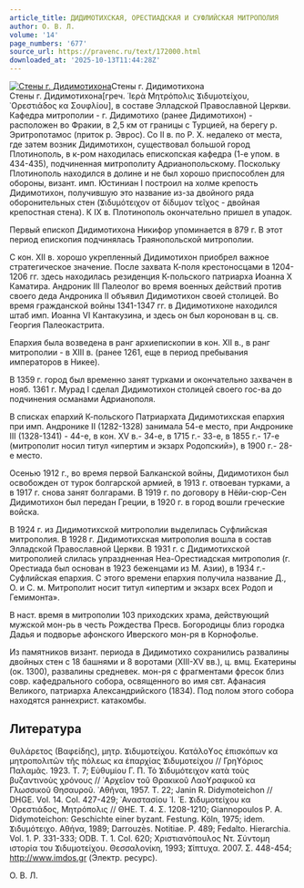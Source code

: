 ```yaml
---
article_title: ДИДИМОТИХСКАЯ, ОРЕСТИАДСКАЯ И СУФЛИЙСКАЯ МИТРОПОЛИЯ
author: О. В. Л.
volume: '14'
page_numbers: '677'
source_url: https://pravenc.ru/text/172000.html
downloaded_at: '2025-10-13T11:44:28Z'
---
```


[![Стены г. Дидимотихона](https://pravenc.ru/data/859/479/1234/i200.jpg "Кликните для увеличения картинки")](https://pravenc.ru/data/859/479/1234/i400.jpg)Стены г. Дидимотихона  
Стены г. Дидимотихона[греч. ῾Ιερὰ Μητρόπολις Ϫιδυμοτείχου, ᾿Ορεστιάδος κα Σουφλίου], в составе Элладской Православной Церкви. Кафедра митрополии - г. Дидимотихo (ранее Дидимотихон) - расположен во Фракии, в 2,5 км от границы с Турцией, на берегу р. Эритропотамос (приток р. Эврос). Со II в. по Р. Х. недалеко от места, где затем возник Дидимотихон, существовал большой город Плотинополь, в к-ром находилась епископская кафедра (1-е упом. в 434-435), подчиненная митрополиту Адрианопольскому. Поскольку Плотинополь находился в долине и не был хорошо приспособлен для обороны, визант. имп. Юстиниан I построил на холме крепость Дидимотихон, получившую это название из-за двойного ряда оборонительных стен (Ϫιδυμότειχον от δίδυμον τεῖχος - двойная крепостная стена). К IX в. Плотинополь окончательно пришел в упадок.

Первый епископ Дидимотихона Никифор упоминается в 879 г. В этот период епископия подчинялась Траянопольской митрополии.

С кон. XII в. хорошо укрепленный Дидимотихон приобрел важное стратегическое значение. После захвата К-поля крестоносцами в 1204-1206 гг. здесь находилась резиденция К-польского патриарха Иоанна Х Каматира. Андроник III Палеолог во время военных действий против своего деда Андроника II объявил Дидимотихон своей столицей. Во время гражданской войны 1341-1347 гг. в Дидимотихоне находился штаб имп. Иоанна VI Кантакузина, и здесь он был коронован в ц. св. Георгия Палеокастрита.

Епархия была возведена в ранг архиепископии в кон. XII в., в ранг митрополии - в XIII в. (ранее 1261, еще в период пребывания императоров в Никее).

В 1359 г. город был временно занят турками и окончательно захвачен в нояб. 1361 г. Мурад I сделал Дидимотихон столицей своего гос-ва до подчинения османами Адрианополя.

В списках епархий К-польского Патриархата Дидимотихская епархия при имп. Андронике II (1282-1328) занимала 54-е место, при Андронике III (1328-1341) - 44-е, в кон. XV в.- 34-е, в 1715 г.- 33-е, в 1855 г.- 17-е (митрополит носил титул «ипертим и экзарх Родопский»), в 1900 г.- 28-е место.

Осенью 1912 г., во время первой Балканской войны, Дидимотихон был освобожден от турок болгарской армией, в 1913 г. отвоеван турками, а в 1917 г. снова занят болгарами. В 1919 г. по договору в Нёйи-сюр-Сен Дидимотихон был передан Греции, в 1920 г. в город вошли греческие войска.

В 1924 г. из Дидимотихской митрополии выделилась Суфлийская митрополия. В 1928 г. Дидимотихская митрополия вошла в состав Элладской Православной Церкви. В 1931 г. с Дидимотихской митрополией слилась упраздненная Неа-Орестиадская митрополия (г. Орестиада был основан в 1923 беженцами из М. Азии), в 1934 г.- Суфлийская епархия. С этого времени епархия получила название Д., О. и С. м. Митрополит носит титул «ипертим и экзарх всех Родоп и Гемимонта».

В наст. время в митрополии 103 приходских храма, действующий мужской мон-рь в честь Рождества Пресв. Богородицы близ городка Дадья и подворье афонского Иверского мон-ря в Корнофолье.

Из памятников визант. периода в Дидимотихо сохранились развалины двойных стен с 18 башнями и 8 воротами (XIII-XV вв.), ц. вмц. Екатерины (ок. 1300), развалины средневек. мон-ря с фрагментами фресок близ совр. кафедрального собора, освященного во имя свт. Афанасия Великого, патриарха Александрийского (1834). Под полом этого собора находятся раннехрист. катакомбы.

## Литература

Θυλάρετος (Βαφείδης), μητρ. Ϫιδυμοτείχου. Κατάλοϒος ἐπισκόπων κα μητροπολιτῶν τῆς πόλεως κα ἐπαρχίας Ϫιδυμοτείχου // Γρηϒόριος Παλαμᾶς. 1923. Τ. 7; Εὐθυμίου Γ. Π. Τὸ Ϫιδυμότειχον κατὰ τοὺς βυζαντινοὺς χρόνους // ᾿Αρχεῖον τοῦ Θρακικοῦ Λαοϒραφικοῦ κα Γλωσσικοῦ Θησαυροῦ. ᾿Αθῆναι, 1957. Τ. 22; Janin R. Didymoteichon // DHGE. Vol. 14. Col. 427-429; ᾿Αναστασίου ᾿Ι. ᾿Ε. Ϫιδυμοτείχου κα ᾿Ορεστιάδος, Μητρόπολις // ΘΗΕ. Τ. 4. Σ. 1208-1210; Giannopoulos P. A. Didymoteichon: Geschichte einer byzant. Festung. Köln, 1975; idem. Ϫιδυμότειχο. Αθήνα, 1989; Darrouzès. Notitiae. P. 489; Fedalto. Hierarchia. Vol. 1. P. 331-333; ODB. T. 1. Col. 620; Χριστιανόπουλος Ντ. Σύντομη ιστορία του Ϫιδυμοτείχου. Θεσσαλονίκη, 1993; Ϫίπτυχα. 2007. Σ. 448-454; http://www.imdos.gr (Электр. ресурс).

О. В. Л.

